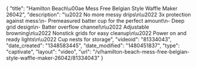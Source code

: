 {
    "title": "Hamilton Beach\u00ae Mess Free Belgian Style Waffle Maker 26042",
    "description": "\u2022 No more messy drips\n\u2022 3x protection against mess:\n- Premeasured batter cup for the perfect amount\n- Deep grid design\n- Batter overflow channel\n\u2022 Adjustable browning\n\u2022 Nonstick grids for easy cleanup\n\u2022 Power on and ready lights\n\u2022 Cup nests for storage",
    "videoid": "81334043",
    "date_created": "1348583445",
    "date_modified": "1480451837",
    "type": "captivate",
    "layout": "video",
    "url": "\/v\/hamilton-beach-mess-free-belgian-style-waffle-maker-26042\/81334043"
}